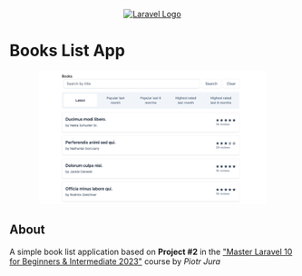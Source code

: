 <p align="center"><a href="https://laravel.com" target="_blank"><img src="https://raw.githubusercontent.com/laravel/art/master/logo-lockup/5%20SVG/2%20CMYK/1%20Full%20Color/laravel-logolockup-cmyk-red.svg" width="400" alt="Laravel Logo"></a></p>

# Books List App

<p align="center"><a href="https://laravel.com" target="_blank"><img src="/public/uploads/books-list-screenshot.png" width="400" alt="Screenshot of laravel books list"></a></p>

## About

A simple book list application based on **Project #2** in the ["Master Laravel 10 for Beginners & Intermediate 2023"](https://www.udemy.com/course/laravel-beginner-fundamentals/) course by _Piotr Jura_
